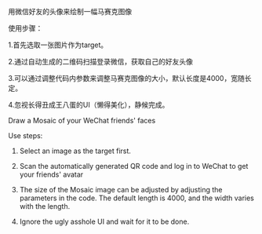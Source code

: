 用微信好友的头像来绘制一幅马赛克图像

使用步骤：

1.首先选取一张图片作为target。

2.通过自动生成的二维码扫描登录微信，获取自己的好友头像

3.可以通过调整代码内参数来调整马赛克图像的大小，默认长度是4000，宽随长定。

4.忽视长得丑成王八蛋的UI（懒得美化），静候完成。


Draw a Mosaic of your WeChat friends' faces


Use steps:


1. Select an image as the target first.


2. Scan the automatically generated QR code and log in to WeChat to get your friends' avatar


3. The size of the Mosaic image can be adjusted by adjusting the parameters in the code. The default length is 4000, and the width varies with the length.


4. Ignore the ugly asshole UI and wait for it to be done.
